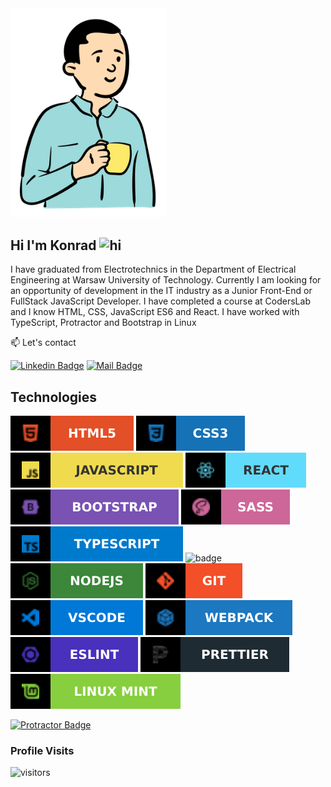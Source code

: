 <img src="images/image1.png" width="250px" alt="hi">

## Hi I'm Konrad <img src="https://user-images.githubusercontent.com/1303154/88677602-1635ba80-d120-11ea-84d8-d263ba5fc3c0.gif" width="28px" alt="hi">

I have graduated from Electrotechnics in the Department of Electrical Engineering at Warsaw University of Technology. Currently I am looking for an opportunity of development in the IT industry as a Junior Front-End or FullStack JavaScript Developer. I have completed a course at CodersLab and I know HTML, CSS, JavaScript ES6 and React. I have worked with TypeScript, Protractor and Bootstrap in Linux

:mailbox: Let's contact

[![Linkedin Badge](https://img.shields.io/badge/-LinkedIn-0e76a8?style=for-the-badge&labelColor=black&logo=linkedin&logoColor=white)](https://www.linkedin.com/in/lubowicki)
[![Mail Badge](https://img.shields.io/badge/-konrad@lubowicki.pl-c0392b?style=for-the-badge&labelColor=black&logo=gmail&logoColor=white)](mailto:konrad@lubowicki.pl)

<!-- [![CodePen Badge](https://img.shields.io/badge/-CodePen-black?style=flat&labelColor=black&logo=codepen&logoColor=white)](https://codepen.io/konradlu) -->

## Technologies

<img src="images/html5.svg" alt="html5 badge">
<img src="images/css3.svg" alt="css3 badge">
<img src="images/js.svg" alt=" badge">
<img src="images/reactjs.svg" alt=" badge">
<img src="images/boostrap.svg" alt=" badge">
<img src="images/sass.svg" alt=" badge">
<img src="images/typescript.svg" alt=" badge">
<img src="images/protracotr.svg" alt=" badge">
<img src="images/nodejs.svg" alt=" badge">
<img src="images/git.svg" alt=" badge">
<img src="images/vscode.svg" alt=" badge">
<img src="images/webpack.svg" alt=" badge">
<img src="images/eslint.svg" alt=" badge">
<img src="images/pretier.svg" alt=" badge">
<img src="images/linuxmint.svg" alt=" badge">

[![Protractor Badge](https://img.shields.io/badge/-Protractor-e23237?style=for-the-badge&labelColor=black&logo=product-hunt&logoColor=e23237)](#)

### Profile Visits

![visitors](https://visitor-badge.glitch.me/badge?page_id=konradlu.konradlu)

<!-- ### Profile stats

[![Konradlu GitHub stats](https://github-readme-stats.vercel.app/api?username=konradlu)](https://github.com/anuraghazra/github-readme-stats) -->

<!-- https://simpleicons.org -->
